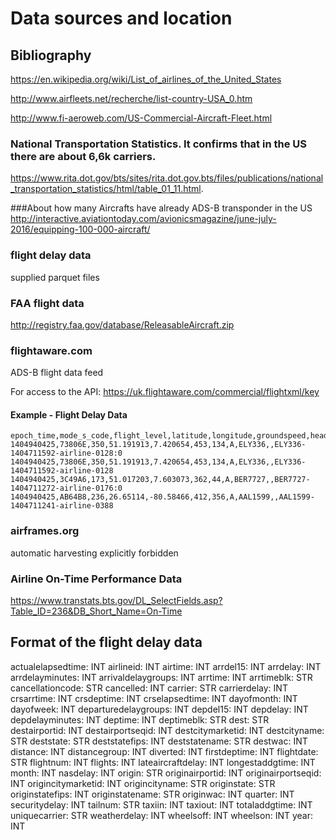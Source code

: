 # Data sources and location

## Bibliography
https://en.wikipedia.org/wiki/List_of_airlines_of_the_United_States

http://www.airfleets.net/recherche/list-country-USA_0.htm

http://www.fi-aeroweb.com/US-Commercial-Aircraft-Fleet.html

### National Transportation Statistics. It confirms that in the US there are about 6,6k carriers.
https://www.rita.dot.gov/bts/sites/rita.dot.gov.bts/files/publications/national_transportation_statistics/html/table_01_11.html.

###About how many Aircrafts have already ADS-B transponder in the US 
http://interactive.aviationtoday.com/avionicsmagazine/june-july-2016/equipping-100-000-aircraft/

### flight delay data
   supplied parquet files
### FAA flight data
   http://registry.faa.gov/database/ReleasableAircraft.zip 
### flightaware.com
ADS-B flight data feed

For access to the API: https://uk.flightaware.com/commercial/flightxml/key

#### Example - Flight Delay Data
```
epoch_time,mode_s_code,flight_level,latitude,longitude,groundspeed,heading,air_ground_flag,ident,registration,flight_id
1404940425,73806E,350,51.191913,7.420654,453,134,A,ELY336,,ELY336-1404711592-airline-0128:0
1404940425,73806E,350,51.191913,7.420654,453,134,A,ELY336,,ELY336-1404711592-airline-0128
1404940425,3C49A6,173,51.017203,7.603073,362,44,A,BER7727,,BER7727-1404711272-airline-0176:0
1404940425,AB64B8,236,26.65114,-80.58466,412,356,A,AAL1599,,AAL1599-1404711241-airline-0388
```

### airframes.org
   automatic harvesting explicitly forbidden
### Airline On-Time Performance Data
https://www.transtats.bts.gov/DL_SelectFields.asp?Table_ID=236&DB_Short_Name=On-Time

## Format of the flight delay data

 actualelapsedtime: INT
 airlineid: INT
 airtime: INT
 arrdel15: INT
 arrdelay: INT
 arrdelayminutes: INT
 arrivaldelaygroups: INT
 arrtime: INT
 arrtimeblk: STR
 cancellationcode: STR
 cancelled: INT
 carrier: STR
 carrierdelay: INT
 crsarrtime: INT
 crsdeptime: INT
 crselapsedtime: INT
 dayofmonth: INT
 dayofweek: INT
 departuredelaygroups: INT
 depdel15: INT
 depdelay: INT
 depdelayminutes: INT
 deptime: INT
 deptimeblk: STR
 dest: STR
 destairportid: INT
 destairportseqid: INT
 destcitymarketid: INT
 destcityname: STR
 deststate: STR
 deststatefips: INT
 deststatename: STR
 destwac: INT
 distance: INT
 distancegroup: INT
 diverted: INT
 firstdeptime: INT
 flightdate: STR
 flightnum: INT
 flights: INT
 lateaircraftdelay: INT
 longestaddgtime: INT
 month: INT
 nasdelay: INT
 origin: STR
 originairportid: INT
 originairportseqid: INT
 origincitymarketid: INT
 origincityname: STR
 originstate: STR
 originstatefips: INT
 originstatename: STR
 originwac: INT
 quarter: INT
 securitydelay: INT
 tailnum: STR
 taxiin: INT
 taxiout: INT
 totaladdgtime: INT
 uniquecarrier: STR
 weatherdelay: INT
 wheelsoff: INT
 wheelson: INT
 year: INT
